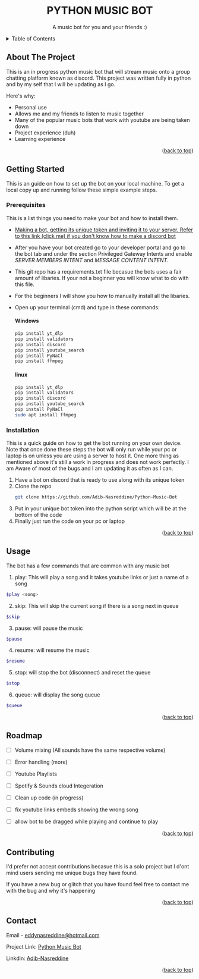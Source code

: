 <a name="readme-top"></a>

<!-- PROJECT LOGO -->
<br />
<div align="center">
  <h1 align="center">PYTHON MUSIC BOT</h1>
  <p align="center">
    A music bot for you and your friends :)
    <br />
  </p>
</div>



<!-- TABLE OF CONTENTS -->
<details>
  <summary>Table of Contents</summary>
  <ol>
    <li>
      <a href="#about-the-project">About The Project</a>
      <ul>
      </ul>
    </li>
    <li>
      <a href="#getting-started">Getting Started</a>
      <ul>
        <li><a href="#prerequisites">Prerequisites</a></li>
        <li><a href="#installation">Installation</a></li>
      </ul>
    </li>
    <li><a href="#usage">Usage</a></li>
    <li><a href="#roadmap">Roadmap</a></li>
    <li><a href="#contact">Contact</a></li>
  </ol>
</details>



<!-- ABOUT THE PROJECT -->
## About The Project

This is an in progress python music bot that will stream music onto a group chatting platform known as discord. 
This project was written fully in python and by my self that I will be updating as I go.

Here's why:
* Personal use
* Allows me and my friends to listen to music together
* Many of the popular music bots that work with youtube are being taken down
* Project experience (duh)
* Learning experience 

<p align="right">(<a href="#readme-top">back to top</a>)</p>

<!-- GETTING STARTED -->
## Getting Started

This is an guide on how to set up the bot on your local machine.
To get a local copy up and running follow these simple example steps.

### Prerequisites

This is a list things you need to make your bot and how to install them.

* [Making a bot, getting its unique token and inviting it to your server.
  Refer to this link (click me) if you don't know how to make a discord bot](https://discordpy.readthedocs.io/en/stable/discord.html)
* After you have your bot created go to your developer portal and go to the bot tab and under the section Privileged Gateway Intents and enable *SERVER MEMBERS INTENT* and *MESSAGE CONTENT INTENT*.
* This git repo has a requirements.txt file becasue the bots uses a fair amount of libaries. If your not a beginner you will know what to do with this file.
* For the beginners I will show you how to manually install all the libaries. 
* Open up your terminal (cmd) and type in these commands:
 
  #### Windows

  ```sh
  pip install yt_dlp
  pip install validators
  pip install discord
  pip install youtube_search
  pip install PyNaCl
  pip install ffmpeg
  ```
  #### linux
  
  ```sh
  pip install yt_dlp
  pip install validators
  pip install discord
  pip install youtube_search
  pip install PyNaCl
  sudo apt install ffmpeg
  ```

### Installation

This is a quick guide on how to get the bot running on your own device. Note that once done these steps
the bot will only run while your pc or laptop is on unless you are using a server to host it.
One more thing as mentioned above it's still a work in progress and does not work perfectly. I am
Aware of most of the bugs and I am updating it as often as I can.

1. Have a bot on discord that is ready to use along with its unique token
2. Clone the repo
   ```sh
   git clone https://github.com/Adib-Nasreddine/Python-Music-Bot
   ```
3. Put in your unique bot token into the python script which will be at the bottom of the code
4. Finally just run the code on your pc or laptop

<p align="right">(<a href="#readme-top">back to top</a>)</p>


<!-- USAGE EXAMPLES -->
## Usage

The bot has a few commands that are common with any music bot

1. play: This will play a song and it takes youtube links or just a name of a song
  ```sh
  $play <song>
  ```
2. skip: This will skip the current song if there is a song next in queue
  ```sh
  $skip
  ```
3. pause: will pause the music
  ```sh
  $pause
  ```
4. resume: will resume the music
  ```sh
  $resume
  ```
5. stop: will stop the bot (disconnect) and reset the queue
  ```sh
  $stop
  ```
6. queue: will display the song queue
  ```sh
  $queue
  ```


<p align="right">(<a href="#readme-top">back to top</a>)</p>



<!-- ROADMAP -->
## Roadmap

- [ ] Volume mixing (All sounds have the same respective volume)
- [ ] Error handling (more)
- [ ] Youtube Playlists 
- [ ] Spotify & Sounds cloud Integeration
- [ ] Clean up code (in progress)
- [ ] fix youtube links embeds showing the wrong song
- [ ] allow bot to be dragged while playing and continue to play 
  

<p align="right">(<a href="#readme-top">back to top</a>)</p>


<!-- CONTRIBUTING -->
## Contributing

I'd prefer not accept contributions becasue this is a solo project but I d'ont mind users sending me unique bugs they have found.

If you have a new bug or glitch that you have found feel free to contact me with the bug and why it's happening 

<p align="right">(<a href="#readme-top">back to top</a>)</p>


<!-- CONTACT -->
## Contact

Email - eddynasreddine@hotmail.com

Project Link: [Python Music Bot](https://github.com/Adib-Nasreddine/Python-Music-Bot)

Linkdin: [Adib-Nasreddine](https://www.linkedin.com/in/adib-nasreddine-938466233/)

<p align="right">(<a href="#readme-top">back to top</a>)</p>







